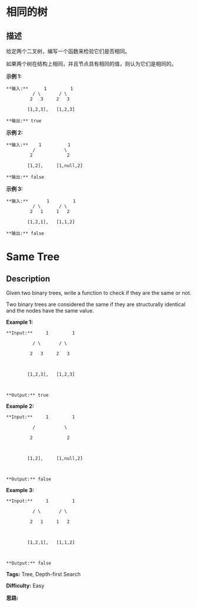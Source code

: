 # 相同的树

## 描述

给定两个二叉树，编写一个函数来检验它们是否相同。

如果两个树在结构上相同，并且节点具有相同的值，则认为它们是相同的。

**示例  1:**

    
    
    **输入:**      1         1
              / \       / \
             2   3     2   3
    
            [1,2,3],   [1,2,3]
    
    **输出:** true

**示例 2:**

    
    
    **输入:**    1          1
              /           \
             2             2
    
            [1,2],     [1,null,2]
    
    **输出:** false
    

**示例  3:**

    
    
    **输入:**       1         1
              / \       / \
             2   1     1   2
    
            [1,2,1],   [1,1,2]
    
    **输出:** false
    



# Same Tree

## Description



Given two binary trees, write a function to check if they are the same or not.

Two binary trees are considered the same if they are structurally identical and the nodes have the same value.

**Example 1:**

    
    
    **Input:**     1         1
              / \       / \
             2   3     2   3
    
            [1,2,3],   [1,2,3]
    
    **Output:** true
    

**Example 2:**

    
    
    **Input:**     1         1
              /           \
             2             2
    
            [1,2],     [1,null,2]
    
    **Output:** false
    

**Example 3:**

    
    
    **Input:**     1         1
              / \       / \
             2   1     1   2
    
            [1,2,1],   [1,1,2]
    
    **Output:** false
    


**Tags:** Tree, Depth-first Search

**Difficulty:** Easy

**思路:**
